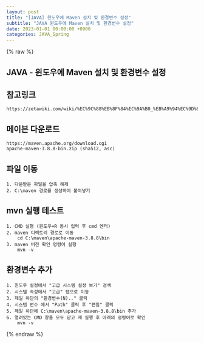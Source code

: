 ```yaml
---
layout: post
title: "[JAVA] 윈도우에 Maven 설치 및 환경변수 설정"
subtitle: "JAVA 윈도우에 Maven 설치 및 환경변수 설정"
date: 2023-01-01 00:00:00 +0900
categories: JAVA_Spring
---
```

{% raw %}
## JAVA - 윈도우에 Maven 설치 및 환경변수 설정  
  
## 참고링크  
	https://zetawiki.com/wiki/%EC%9C%88%EB%8F%84%EC%9A%B0_%EB%A9%94%EC%9D%B4%EB%B8%90_%EC%84%A4%EC%B9%98  
  
## 메이븐 다운로드  
	https://maven.apache.org/download.cgi  
	apache-maven-3.8.8-bin.zip (sha512, asc)  
  
## 파일 이동  
	1. 다운받은 파일을 압축 해제  
	2. C:\maven 경로를 생성하여 붙여넣기  
  
## mvn 실행 테스트  
	1. CMD 실행 (윈도우+R 동시 입력 후 cmd 엔터)  
	2. maven 디렉토리 경로로 이동  
		cd C:\maven\apache-maven-3.8.8\bin  
	3. maven 버전 확인 명령어 실행  
		mvn -v  
  
## 환경변수 추가  
	1. 윈도우 설정에서 "고급 시스템 설정 보기" 검색  
	2. 시스템 속성에서 "고급" 탭으로 이동  
	3. 제일 하단의 "환경변수(N).." 클릭  
	4. 시스템 변수 에서 "Path" 클릭 후 "편집" 클릭  
	5. 제일 하단에 C:\maven\apache-maven-3.8.8\bin 추가  
	6. 열려있는 CMD 창을 모두 닫고 재 실행 후 아래의 명령어로 확인  
		mvn -v  

{% endraw %}
